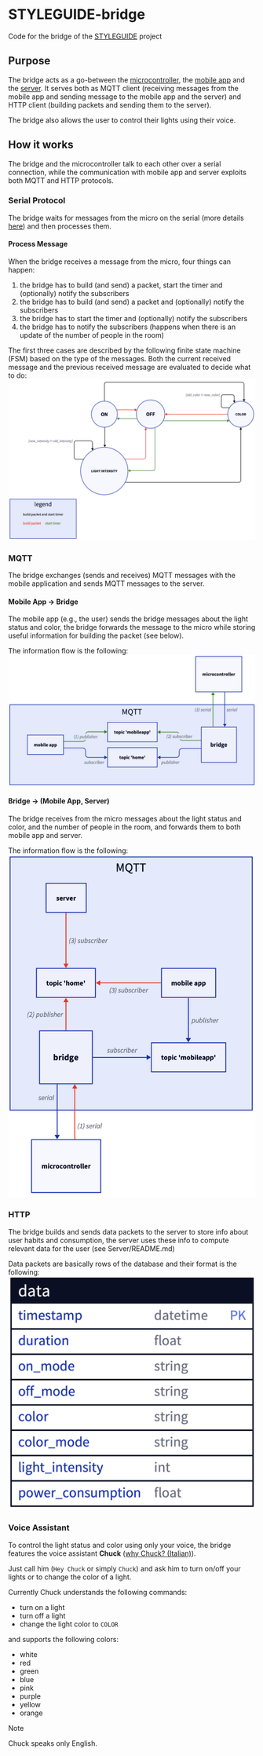 # STYLEGUIDE-bridge 

Code for the bridge of the [STYLEGUIDE](https://github.com/SaverioNapolitano/STYLEGUIDE.git) project

## Purpose 

The bridge acts as a go-between the [microcontroller](https://github.com/SaverioNapolitano/STYLEGUIDE-micro.git), the [mobile app](https://github.com/SaverioNapolitano/STYLEGUIDE-app.git) and the [server](https://github.com/SaverioNapolitano/STYLEGUIDE-server.git). It serves both as MQTT client (receiving messages from the mobile app and sending message to the mobile app and the server) and HTTP client (building packets and sending them to the server).

The bridge also allows the user to control their lights using their voice.

## How it works 

The bridge and the microcontroller talk to each other over a serial connection, while the communication with mobile app and server exploits both MQTT and HTTP protocols. 

### Serial Protocol

The bridge waits for messages from the micro on the serial (more details [here](https://github.com/SaverioNapolitano/STYLEGUIDE-micro?tab=readme-ov-file#serial-protocol)) and then processes them. 

#### Process Message 

When the bridge receives a message from the micro, four things can happen:
1. the bridge has to build (and send) a packet, start the timer and (optionally) notify the subscribers
2. the bridge has to build (and send) a packet and (optionally) notify the subscribers 
3. the bridge has to start the timer and (optionally) notify the subscribers 
4. the bridge has to notify the subscribers (happens when there is an update of the number of people in the room)

The first three cases are described by the following finite state machine (FSM) based on the type of the messages. Both the current received message and the previous received message are evaluated to decide what to do: ![](images/message_fsm.png)

### MQTT 

The bridge exchanges (sends and receives) MQTT messages with the mobile application and sends MQTT messages to the server. 

#### Mobile App -> Bridge 

The mobile app (e.g., the user) sends the bridge messages about the light status and color, the bridge forwards the message to the micro while storing useful information for building the packet (see below). 

The information flow is the following: ![](images/mqtt-app-bridge.png)

#### Bridge -> (Mobile App, Server) 

The bridge receives from the micro messages about the light status and color, and the number of people in the room, and forwards them to both mobile app and server. 

The information flow is the following: ![](images/mqtt-bridge-app-server.png)

### HTTP 

The bridge builds and sends data packets to the server to store info about user habits and consumption, the server uses these info to compute relevant data for the user (see Server/README.md)

Data packets are basically rows of the database and their format is the following: ![](images/data.png)

### Voice Assistant

To control the light status and color using only your voice, the bridge features the voice assistant **Chuck** ([why Chuck? (Italian)](https://www.barzellette.net/frasi-chuck-norris.html)). 

Just call him (`Hey Chuck` or simply `Chuck`) and ask him to turn on/off your lights or to change the color of a light. 

Currently Chuck understands the following commands:
- turn on a light 
- turn off a light 
- change the light color to `COLOR`

and supports the following colors:
- white 
- red 
- green 
- blue 
- pink 
- purple
- yellow
- orange 

> [!NOTE]
> Chuck speaks only English.


